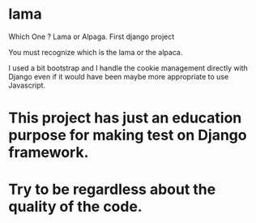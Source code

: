 # lama
Which One ? Lama or Alpaga. First django project

You must recognize which is the lama or the alpaca.

I used a bit bootstrap and I handle the cookie management directly with Django even if it would have been maybe more appropriate to use Javascript.


# This project has just an education purpose for making test on Django framework.
# Try to be regardless about the quality of the code. 

